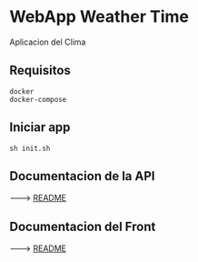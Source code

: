 # WebApp Weather Time

Aplicacion del Clima

## Requisitos

    docker
    docker-compose

## Iniciar app

    sh init.sh

## Documentacion de la API

---> <a href="https://github.com/cgcoronel/telecom/tree/master/api-back">README</a>

## Documentacion del Front

---> <a href="https://github.com/cgcoronel/telecom/tree/master/front">README</a>
